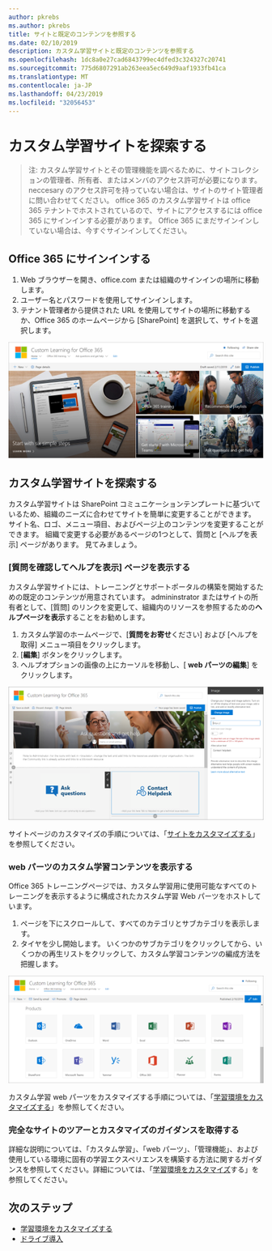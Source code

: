 ```yaml
---
author: pkrebs
ms.author: pkrebs
title: サイトと既定のコンテンツを参照する
ms.date: 02/10/2019
description: カスタム学習サイトと既定のコンテンツを参照する
ms.openlocfilehash: 1dc8a0e27cad6843799ec4dfed3c324327c20741
ms.sourcegitcommit: 775d6807291ab263eea5ec649d9aaf1933fb41ca
ms.translationtype: MT
ms.contentlocale: ja-JP
ms.lasthandoff: 04/23/2019
ms.locfileid: "32056453"
---
```

# <a name="explore-the-custom-learning-site"></a>カスタム学習サイトを探索する

> 注: カスタム学習サイトとその管理機能を調べるために、サイトコレクションの管理者、所有者、またはメンバのアクセス許可が必要になります。 neccesary のアクセス許可を持っていない場合は、サイトのサイト管理者に問い合わせてください。 office 365 のカスタム学習サイトは office 365 テナントでホストされているので、サイトにアクセスするには office 365 にサインインする必要があります。 Office 365 にまだサインインしていない場合は、今すぐサインインしてください。 

## <a name="sign-in-to-office-365"></a>Office 365 にサインインする 

1.  Web ブラウザーを開き、office.com または組織のサインインの場所に移動します。 
2.  ユーザー名とパスワードを使用してサインインします。
3.  テナント管理者から提供された URL を使用してサイトの場所に移動するか、Office 365 のホームページから [SharePoint] を選択して、サイトを選択します。 

![cg-introducing](media/cg-introducing.png)

## <a name="explore-the-custom-learning-site"></a>カスタム学習サイトを探索する

カスタム学習サイトは SharePoint コミュニケーションテンプレートに基づいているため、組織のニーズに合わせてサイトを簡単に変更することができます。 サイト名、ロゴ、メニュー項目、およびページ上のコンテンツを変更することができます。 組織で変更する必要があるページの1つとして、質問と [ヘルプを表示] ページがあります。 見てみましょう。

### <a name="view-the-ask-questions-and-get-help-page"></a>[質問を確認してヘルプを表示] ページを表示する

カスタム学習サイトには、トレーニングとサポートポータルの構築を開始するための既定のコンテンツが用意されています。 admininstrator またはサイトの所有者として、[質問] のリンクを変更して、組織内のリソースを参照するための**ヘルプページを表示**することをお勧めします。 

1.  カスタム学習のホームページで、[**質問をお寄せ**ください] および [ヘルプを取得] メニュー項目をクリックします。
2.  [**編集**] ボタンをクリックします。
3.  ヘルプオプションの画像の上にカーソルを移動し、[ **web パーツの編集**] をクリックします。

![cg-edithelp](media/cg-edithelp.png)

サイトページのカスタマイズの手順については、「[サイトをカスタマイズする](custom_edithelp.md)」を参照してください。

### <a name="view-the-custom-learning-content-in-the-web-part"></a>web パーツのカスタム学習コンテンツを表示する
Office 365 トレーニングページでは、カスタム学習用に使用可能なすべてのトレーニングを表示するように構成されたカスタム学習 Web パーツをホストしています。 

1. ページを下にスクロールして、すべてのカテゴリとサブカテゴリを表示します。
2. タイヤを少し開始します。 いくつかのサブカテゴリをクリックしてから、いくつかの再生リストをクリックして、カスタム学習コンテンツの編成方法を把握します。 

![cg-gotoall](media/cg-gotoall.png)

カスタム学習 web パーツをカスタマイズする手順については、「[学習環境をカスタマイズする](custom_overview.md)」を参照してください。

### <a name="get-a-complete-site-tour-and-customization-guidance"></a>完全なサイトのツアーとカスタマイズのガイダンスを取得する
詳細な説明については、「カスタム学習」、「web パーツ」、「管理機能」、および使用している環境に固有の学習エクスペリエンスを構築する方法に関するガイダンスを参照してください。詳細については、「[学習環境をカスタマイズ](custom_overview.md)する」を参照してください。

## <a name="next-steps"></a>次のステップ
- [学習環境をカスタマイズする](custom_overview.md)
- [ドライブ導入](driveadoption.md) 

